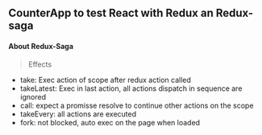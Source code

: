 ## CounterApp to test React with Redux an Redux-saga

#### About Redux-Saga
> Effects
- take: Exec action of scope after redux action called
- takeLatest: Exec in last action, all  actions dispatch in sequence are ignored
- call: expect a promisse resolve to continue other actions on the scope
- takeEvery: all actions are executed
- fork: not blocked, auto exec on the page when loaded



